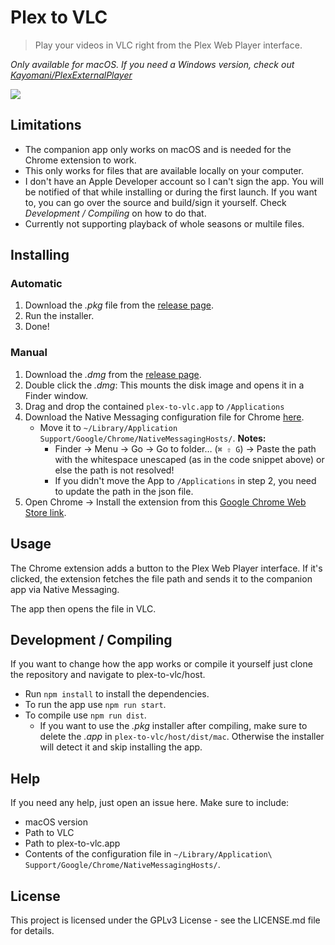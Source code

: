 # Plex to VLC
> Play your videos in VLC right from the Plex Web Player interface.

*Only available for macOS. If you need a Windows version, check out [Kayomani/PlexExternalPlayer](https://github.com/Kayomani/PlexExternalPlayer)*

![](chrome-extension/_material/screenshot.jpg)

## Limitations

* The companion app only works on macOS and is needed for the Chrome extension to work.
* This only works for files that are available locally on your computer.
* I don't have an Apple Developer account so I can't sign the app. You will be notified of that while installing or during the first launch. If you want to, you can go over the source and build/sign it yourself. Check *Development / Compiling* on how to do that.
* Currently not supporting playback of whole seasons or multile files.

## Installing

### Automatic

1. Download the *.pkg* file from the [release page](https://github.com/soerenkampschroer/plex-to-vlc/releases/latest).
2. Run the installer.
3. Done!

### Manual

1. Download the *.dmg* from the [release page](https://github.com/soerenkampschroer/plex-to-vlc/releases/latest).
2. Double click the *.dmg*: This mounts the disk image and opens it in a Finder window.
3. Drag and drop the contained `plex-to-vlc.app` to `/Applications`
4. Download the Native Messaging configuration file for Chrome [here](chrome-extension/com.soerenkampschroer.plextovlc.json).
    - Move it to `~/Library/Application Support/Google/Chrome/NativeMessagingHosts/`. **Notes:**
      - Finder → Menu → Go → Go to folder… (`⌘ ⇧ G`) → Paste the path with the whitespace unescaped (as in the code snippet above) or else the path is not resolved!
      - If you didn't move the App to `/Applications` in step 2, you need to update the path in the json file.
5. Open Chrome → Install the extension from this [Google Chrome Web Store link](https://chrome.google.com/webstore/detail/plex-to-vlc/admjkihehbkklbidlcpmjcaplbkngeed).

## Usage

The Chrome extension adds a button to the Plex Web Player interface. If it's clicked, the extension fetches the file path and sends it to the companion app via Native Messaging.

The app then opens the file in VLC.

## Development / Compiling

If you want to change how the app works or compile it yourself just clone the repository and navigate to plex-to-vlc/host.

* Run `npm install` to install the dependencies.
* To run the app use `npm run start`.
* To compile use `npm run dist`.
  * If you want to use the *.pkg* installer after compiling, make sure to delete the *.app* in `plex-to-vlc/host/dist/mac`. Otherwise the installer will detect it and skip installing the app.

## Help

If you need any help, just open an issue here. Make sure to include:
* macOS version
* Path to VLC
* Path to plex-to-vlc.app
* Contents of the configuration file in `~/Library/Application\ Support/Google/Chrome/NativeMessagingHosts/`.

## License

This project is licensed under the GPLv3 License - see the LICENSE.md file for details.
